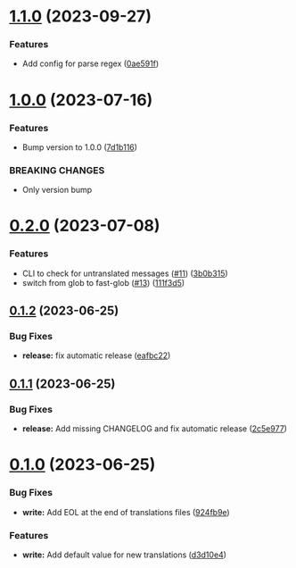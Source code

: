 # [1.1.0](https://github.com/freakzlike/i18n-extract/compare/v1.0.0...v1.1.0) (2023-09-27)


### Features

* Add config for parse regex ([0ae591f](https://github.com/freakzlike/i18n-extract/commit/0ae591f48bbaba823751c0344c6501c46e88202f))

# [1.0.0](https://github.com/freakzlike/i18n-extract/compare/v0.2.0...v1.0.0) (2023-07-16)


### Features

* Bump version to 1.0.0 ([7d1b116](https://github.com/freakzlike/i18n-extract/commit/7d1b116028a591f242cb9fadd4704408fa4e4c29))


### BREAKING CHANGES

* Only version bump

# [0.2.0](https://github.com/freakzlike/i18n-extract/compare/v0.1.2...v0.2.0) (2023-07-08)


### Features

* CLI to check for untranslated messages ([#11](https://github.com/freakzlike/i18n-extract/issues/11)) ([3b0b315](https://github.com/freakzlike/i18n-extract/commit/3b0b315865e7f1adc63c81b4400340aedc210670))
* switch from glob to fast-glob ([#13](https://github.com/freakzlike/i18n-extract/issues/13)) ([111f3d5](https://github.com/freakzlike/i18n-extract/commit/111f3d535761005fd29865152728d10c5672e516))

## [0.1.2](https://github.com/freakzlike/i18n-extract/compare/v0.1.1...v0.1.2) (2023-06-25)


### Bug Fixes

* **release:** fix automatic release ([eafbc22](https://github.com/freakzlike/i18n-extract/commit/eafbc220a517bf8c2db8958afff50cbac3dccd37))

## [0.1.1](https://github.com/freakzlike/i18n-extract/compare/v0.1.0...v0.1.1) (2023-06-25)


### Bug Fixes

* **release:** Add missing CHANGELOG and fix automatic release ([2c5e977](https://github.com/freakzlike/i18n-extract/commit/2c5e9775c549ef97ba082d658b9663d7b153f56d))

# [0.1.0](https://github.com/freakzlike/i18n-extract/compare/v0.0.1...v0.1.0) (2023-06-25)


### Bug Fixes

* **write:** Add EOL at the end of translations files ([924fb9e](https://github.com/freakzlike/i18n-extract/commit/924fb9e0d956843e7658fb9671a067d290a47e91))


### Features

* **write:** Add default value for new translations ([d3d10e4](https://github.com/freakzlike/i18n-extract/commit/d3d10e409ceb3a6a6c56ff5aa1b14d5df01f912c))
